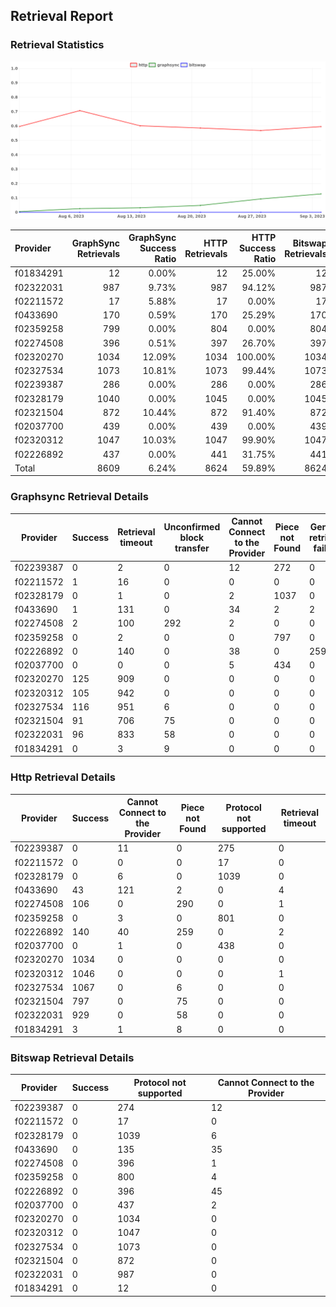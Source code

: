 ## Retrieval Report
### Retrieval Statistics
<img src="https://raw.githubusercontent.com/data-preservation-programs/filplus-checker-assets/main/filecoin-project/filecoin-plus-large-datasets/issues/2084/1693986631090.png"/>

| Provider  | GraphSync Retrievals | GraphSync Success Ratio | HTTP Retrievals | HTTP Success Ratio | Bitswap Retrievals | Bitswap Success Ratio |
| :-------- | -------------------: | ----------------------: | --------------: | -----------------: | -----------------: | --------------------: |
| f01834291 |                   12 |                   0.00% |              12 |             25.00% |                 12 |                 0.00% |
| f02322031 |                  987 |                   9.73% |             987 |             94.12% |                987 |                 0.00% |
| f02211572 |                   17 |                   5.88% |              17 |              0.00% |                 17 |                 0.00% |
| f0433690  |                  170 |                   0.59% |             170 |             25.29% |                170 |                 0.00% |
| f02359258 |                  799 |                   0.00% |             804 |              0.00% |                804 |                 0.00% |
| f02274508 |                  396 |                   0.51% |             397 |             26.70% |                397 |                 0.00% |
| f02320270 |                 1034 |                  12.09% |            1034 |            100.00% |               1034 |                 0.00% |
| f02327534 |                 1073 |                  10.81% |            1073 |             99.44% |               1073 |                 0.00% |
| f02239387 |                  286 |                   0.00% |             286 |              0.00% |                286 |                 0.00% |
| f02328179 |                 1040 |                   0.00% |            1045 |              0.00% |               1045 |                 0.00% |
| f02321504 |                  872 |                  10.44% |             872 |             91.40% |                872 |                 0.00% |
| f02037700 |                  439 |                   0.00% |             439 |              0.00% |                439 |                 0.00% |
| f02320312 |                 1047 |                  10.03% |            1047 |             99.90% |               1047 |                 0.00% |
| f02226892 |                  437 |                   0.00% |             441 |             31.75% |                441 |                 0.00% |
| Total     |                 8609 |                   6.24% |            8624 |             59.89% |               8624 |                 0.00% |

### Graphsync Retrieval Details
| Provider  | Success | Retrieval timeout | Unconfirmed block transfer | Cannot Connect to the Provider | Piece not Found | General retrieval failure |
| --------- | ------- | ----------------- | -------------------------- | ------------------------------ | --------------- | ------------------------- |
| f02239387 | 0       | 2                 | 0                          | 12                             | 272             | 0                         |
| f02211572 | 1       | 16                | 0                          | 0                              | 0               | 0                         |
| f02328179 | 0       | 1                 | 0                          | 2                              | 1037            | 0                         |
| f0433690  | 1       | 131               | 0                          | 34                             | 2               | 2                         |
| f02274508 | 2       | 100               | 292                        | 2                              | 0               | 0                         |
| f02359258 | 0       | 2                 | 0                          | 0                              | 797             | 0                         |
| f02226892 | 0       | 140               | 0                          | 38                             | 0               | 259                       |
| f02037700 | 0       | 0                 | 0                          | 5                              | 434             | 0                         |
| f02320270 | 125     | 909               | 0                          | 0                              | 0               | 0                         |
| f02320312 | 105     | 942               | 0                          | 0                              | 0               | 0                         |
| f02327534 | 116     | 951               | 6                          | 0                              | 0               | 0                         |
| f02321504 | 91      | 706               | 75                         | 0                              | 0               | 0                         |
| f02322031 | 96      | 833               | 58                         | 0                              | 0               | 0                         |
| f01834291 | 0       | 3                 | 9                          | 0                              | 0               | 0                         |

### Http Retrieval Details
| Provider  | Success | Cannot Connect to the Provider | Piece not Found | Protocol not supported | Retrieval timeout |
| --------- | ------- | ------------------------------ | --------------- | ---------------------- | ----------------- |
| f02239387 | 0       | 11                             | 0               | 275                    | 0                 |
| f02211572 | 0       | 0                              | 0               | 17                     | 0                 |
| f02328179 | 0       | 6                              | 0               | 1039                   | 0                 |
| f0433690  | 43      | 121                            | 2               | 0                      | 4                 |
| f02274508 | 106     | 0                              | 290             | 0                      | 1                 |
| f02359258 | 0       | 3                              | 0               | 801                    | 0                 |
| f02226892 | 140     | 40                             | 259             | 0                      | 2                 |
| f02037700 | 0       | 1                              | 0               | 438                    | 0                 |
| f02320270 | 1034    | 0                              | 0               | 0                      | 0                 |
| f02320312 | 1046    | 0                              | 0               | 0                      | 1                 |
| f02327534 | 1067    | 0                              | 6               | 0                      | 0                 |
| f02321504 | 797     | 0                              | 75              | 0                      | 0                 |
| f02322031 | 929     | 0                              | 58              | 0                      | 0                 |
| f01834291 | 3       | 1                              | 8               | 0                      | 0                 |

### Bitswap Retrieval Details
| Provider  | Success | Protocol not supported | Cannot Connect to the Provider |
| --------- | ------- | ---------------------- | ------------------------------ |
| f02239387 | 0       | 274                    | 12                             |
| f02211572 | 0       | 17                     | 0                              |
| f02328179 | 0       | 1039                   | 6                              |
| f0433690  | 0       | 135                    | 35                             |
| f02274508 | 0       | 396                    | 1                              |
| f02359258 | 0       | 800                    | 4                              |
| f02226892 | 0       | 396                    | 45                             |
| f02037700 | 0       | 437                    | 2                              |
| f02320270 | 0       | 1034                   | 0                              |
| f02320312 | 0       | 1047                   | 0                              |
| f02327534 | 0       | 1073                   | 0                              |
| f02321504 | 0       | 872                    | 0                              |
| f02322031 | 0       | 987                    | 0                              |
| f01834291 | 0       | 12                     | 0                              |
